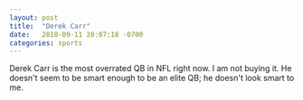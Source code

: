 ```yaml
---
layout: post
title:  "Derek Carr"
date:   2018-09-11 20:07:18 -0700
categories: sports
---
```


Derek Carr is the most overrated QB in NFL right now. I am not buying it. He doesn't seem to be smart enough to be an elite QB; he doesn't look smart to me.